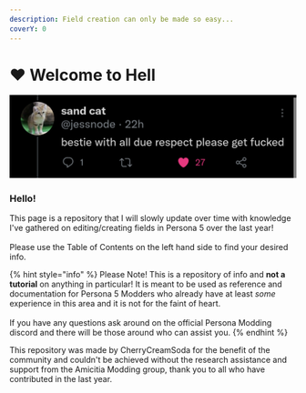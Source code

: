 ```yaml
---
description: Field creation can only be made so easy...
coverY: 0
---
```


# ❤ Welcome to Hell



![Sand Cat](.gitbook/assets/HelpfulIntroduction.png)

### Hello!

This page is a repository that I will slowly update over time with knowledge I've gathered on editing/creating fields in Persona 5 over the last year! \
\
Please use the Table of Contents on the left hand side to find your desired info.

{% hint style="info" %}
Please Note! This is a repository of info and **not a tutorial** on anything in particular! It is meant to be used as reference and documentation for Persona 5 Modders who already have at least _some_ experience in this area and it is not for the faint of heart.\
\
If you have any questions ask around on the official Persona Modding discord and there will be those around who can assist you.&#x20;
{% endhint %}

This repository was made by CherryCreamSoda for the benefit of the community and couldn't be achieved without the research assistance and support from the Amicitia Modding group, thank you to all who have contributed in the last year.
